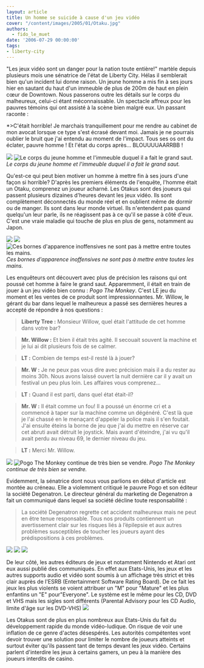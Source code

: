 ```yaml
---
layout: article
title: Un homme se suicide à cause d'un jeu vidéo
cover: "/content/images/2005/01/Otaku.jpg"
authors:
  - fido_le_muet
date: '2006-07-29 00:00:00'
tags:
- liberty-city
---
```


"Les jeux vidéo sont un danger pour la nation toute entière!" martèle depuis plusieurs mois une sénatrice de l'état de Liberty City. Hélas il semblerait bien qu'un incident lui donne raison. Un jeune homme a mis fin à ses jours hier en sautant du haut d'un immeuble de plus de 200m de haut en plein cœur de Downtown. Nous passerons outre les détails sur le corps du malheureux, celui-ci étant méconnaissable. Un spectacle affreux pour les pauvres témoins qui ont assisté à la scène bien malgré eux. Un passant raconte :

\*\>C'était horrible! Je marchais tranquillement pour me rendre au cabinet de mon avocat lorsque ce type s'est écrasé devant moi. Jamais je ne pourrais oublier le bruit que j'ai entendu au moment de l'impact. Tous ses os ont du éclater, pauvre homme !&nbsp;Et l'état du corps après... BLOUUUUAARRBB !

![](/content/images/2005/01/Otaku.jpg)
![Le corps du jeune homme et l'immeuble duquel il a fait le grand saut.](/content/images/2005/01/Otaku_Immeuble_VC.jpg)
_Le corps du jeune homme et l'immeuble duquel il a fait le grand saut._

Qu'est-ce qui peut bien motiver un homme à mettre fin à ses jours d'une façon si horrible? D'après les premiers éléments de l'enquête, l'homme était un Otaku, comprenez un joueur acharné. Les Otakus sont des joueurs qui passent plusieurs dizaines d'heures devant les jeux vidéo. Ils sont complètement déconnectés du monde réel et en oublient même de dormir ou de manger. Ils sont dans leur monde virtuel. Ils n'entendent pas quand quelqu'un leur parle, ils ne réagissent pas à ce qu'il se passe à côté d'eux. C'est une vraie maladie qui touche de plus en plus de gens, notamment au Japon.

![](/content/images/2005/01/Otaku_Borne_Arcade.jpg)
![](/content/images/2005/01/Otaku_Borne_Arcade_01.jpg)
![Ces bornes d'apparence inoffensives ne sont pas à mettre entre toutes les mains.](/content/images/2005/01/Otaku_Borne_Arcade_02.jpg)
_Ces bornes d'apparence inoffensives ne sont pas à mettre entre toutes les mains._

Les enquêteurs ont découvert avec plus de précision les raisons qui ont poussé cet homme à faire le grand saut. Apparemment, il était en train de jouer à un jeu vidéo bien connu : _Pogo The Monkey_. C'est LE jeu du moment et les ventes de ce produit sont impressionnantes. Mr. Willow, le gérant du bar dans lequel le malheureux a passé ses dernières heures a accepté de répondre à nos questions :

> **Liberty Tree :** Monsieur Willow, quel était l'attitude de cet homme dans votre bar?

> **Mr. Willow :** Et bien il était très agité. Il secouait souvent la machine et je lui ai dit plusieurs fois de se calmer.

> **LT :** Combien de temps est-il resté là à jouer?

> **Mr. W :** Je ne peux pas vous dire avec précision mais il&nbsp;a du&nbsp;rester au moins 30h. Nous avons laissé ouvert la nuit dernière car il y avait un festival un peu plus loin. Les affaires vous comprenez...

> **LT :** Quand il est parti, dans quel état était-il?

> **Mr. W :** Il était comme un fou! Il a poussé un énorme cri et a commencé à taper sur la machine comme un dégénéré. C'est là que je l'ai chassé en le menaçant d'appeler la police mais il s'en foutait. J'ai ensuite éteins la borne de jeu que j'ai du mettre en réserve car cet abruti avait détruit le joystick. Mais avant d'éteindre, j'ai vu qu'il avait perdu au niveau 69, le dernier niveau du jeu.

> **LT :** Merci Mr. Willow.

![](/content/images/2005/01/Otaku_Pogo.jpg)
![Pogo The Monkey continue de très bien se vendre.](/content/images/2005/01/Otaku_Pogo_Screen.jpg)
_Pogo The Monkey continue de très bien se vendre._

Evidemment, la sénatrice dont nous vous parlions en début d'article est montée au créneau. Elle a violemment critiqué le pauvre Pogo et son éditeur la société Degenatron. Le directeur général du marketing de Degenatron a fait un communiqué dans lequel sa société décline toute responsabilité :

> La société Degenatron regrette cet accident malheureux mais ne peut en être tenue responsable. Tous nos produits contiennent un avertissement clair sur les risques liés à l’épilepsie et aux autres problèmes susceptibles de toucher les joueurs ayant des prédispositions à ces problèmes.

![](/content/images/2005/01/Otaku_Degenatron.jpg)
![](/content/images/2005/01/Nintendo_Logo.jpg)
![](/content/images/2005/01/Otaku_Atari.jpg)

De leur côté, les autres éditeurs de jeux et notamment Nintendo et Atari ont eux aussi publié des communiqués. En effet aux Etats-Unis, les jeux et les autres supports audio et vidéo sont soumis à un affichage très strict et très clair auprès de l'ESRB (Entertainment Software Rating Board). De ce fait les jeux les plus violents se voient attribuer un "M" pour "Mature" et les plus enfantins un "E" pour"Everyone". Le système est le même pour les CD, DVD et VHS mais les sigles sont différents (Parental Advisory pour les CD Audio, limite d'âge sur les DVD-VHS)
![](/content/images/2005/01/Otaku_Affichage.jpg)

Les Otakus sont de plus en plus nombreux aux Etats-Unis du fait du développement rapide du monde vidéo-ludique. On risque de voir une inflation de ce genre d'actes désespérés. Les autorités compétentes vont devoir trouver une solution pour limiter le nombre de joueurs atteints et surtout éviter qu'ils passent tant de temps devant les jeux vidéo. Certains parlent d'interdire les jeux à certains gamers, un peu à la manière des joueurs interdits de casino.